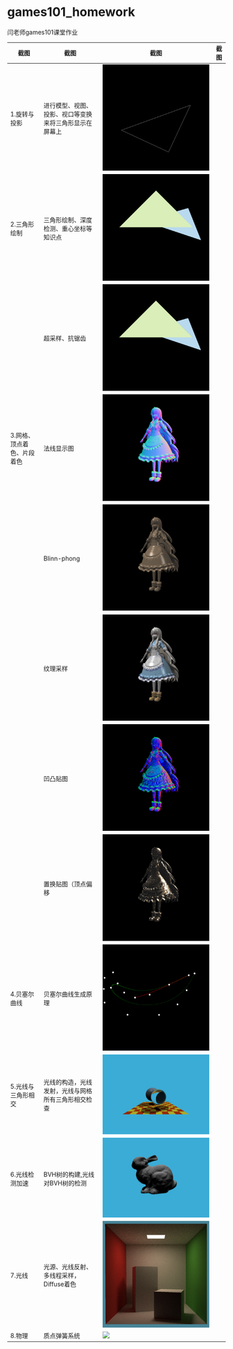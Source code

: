 # games101_homework
闫老师games101课堂作业

| 截图 | 截图 | 截图 | 截图 | 
| --- | - | --- | --- |
| 1.旋转与投影 | 进行模型、视图、投影、视口等变换来将三角形显示在屏幕上 | ![](Assignment1/homeworkd1/images/output.png) | 
| 2.三角形绘制 | 三角形绘制、深度检测、重心坐标等知识点 | ![](Homework2/HW2/images/normal.png) | 
|  | 超采样、抗锯齿 | ![](Homework2/HW2/images/ssaa.png) | 
| 3.网格、顶点着色、片段着色 | 法线显示图 | ![](Homework3/Assignment3/images/marry_normal.png) | 
|  | Blinn-phong | ![](Homework3/Assignment3/images/marry_phong.png) | 
|  | 纹理采样 | ![](Homework3/Assignment3/images/marry_texture.png) | 
|  | 凹凸贴图 | ![](Homework3/Assignment3/images/marry_bump.png) | 
|  | 置换贴图（顶点偏移 | ![](Homework3/Assignment3/images/marry_displacement.png) | 
| 4.贝塞尔曲线 | 贝塞尔曲线生成原理 | ![](Homework4/Assignment4/images/my_bezier_curve.png) | 
| 5.光线与三角形相交 | 光线的构造，光线发射，光线与网格所有三角形相交检查 | ![](Homework5/Assignment5/images/binary.png) | 
| 6.光线检测加速 | BVH树的构建,光线对BVH树的检测 | ![](Homework6/Assignment6/images/binary.png) | 
| 7.光线 | 光源、光线反射、多线程采样，Diffuse着色 | ![](Homework7/Assignment7/images/binary.png) | 
| 8.物理 | 质点弹簧系统 | ![](Homework8/Assignment8/images/1.png) | 
